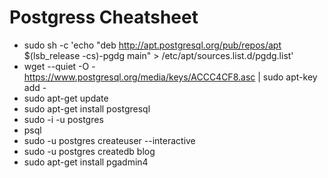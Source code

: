 # Postgress Cheatsheet

- sudo sh -c 'echo "deb http://apt.postgresql.org/pub/repos/apt $(lsb_release -cs)-pgdg main" > /etc/apt/sources.list.d/pgdg.list'
- wget --quiet -O - https://www.postgresql.org/media/keys/ACCC4CF8.asc | sudo apt-key add -
- sudo apt-get update
- sudo apt-get install postgresql
- sudo -i -u postgres
- psql
- sudo -u postgres createuser --interactive
- sudo -u postgres createdb blog
- sudo apt-get install pgadmin4
